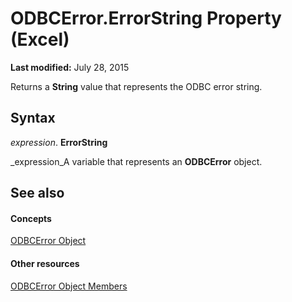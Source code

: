 
# ODBCError.ErrorString Property (Excel)

 **Last modified:** July 28, 2015

Returns a  **String** value that represents the ODBC error string.

## Syntax

 _expression_. **ErrorString**

 _expression_A variable that represents an  **ODBCError** object.


## See also


#### Concepts


 [ODBCError Object](a256d466-7fa1-4b0f-fe01-c2640743e7e9.md)
#### Other resources


 [ODBCError Object Members](d2dc90a0-5f7e-1e2e-6fdf-307b3ed42fec.md)
